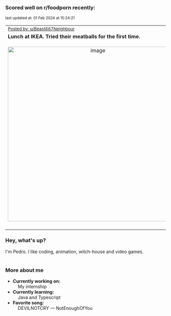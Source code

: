 ### Scored well on r/foodporn recently:

<p align="left"><sub>last updated at: 01 Feb 2024 at 15:24:21</sub></p>

|   |
| --- |
| <sub>[Posted by: u/Beast667Neighbour][source]</sub> |
| **Lunch at IKEA. Tried their meatballs for the first time.** | 
|<p align="center"> <img alt="image" src="https://i.redd.it/ydlwzm5wbefc1.jpeg" width="550" /> </p>|
|   |

### Hey, what's up?

I'm Pedro. I like coding, animation, witch-house and video games.<br><br>

### More about me
- **Currently working on:**  
&nbsp;&nbsp;&nbsp;&nbsp;My internship
- **Currently learning:**  
&nbsp;&nbsp;&nbsp;&nbsp;Java and Typescript
- **Favorite song:**  
&nbsp;&nbsp;&nbsp;&nbsp;DEVILNOTCRY — NotEnoughOfYou<br><br>

  



  
  
  
[linkedin]: https://linkedin.com/in/pedro-h-r-gomes-8a487b14a/
[gmail]: mailto:pilique11@gmail.com
[source]: https://reddit.com/r/FoodPorn/comments/1adxoov/lunch_at_ikea_tried_their_meatballs_for_the_first/
[redditAPI]: https://www.reddit.com/dev/api/